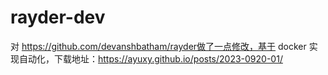 # rayder-dev
对 https://github.com/devanshbatham/rayder做了一点修改，基于 docker 实现自动化，下载地址：https://ayuxy.github.io/posts/2023-0920-01/
